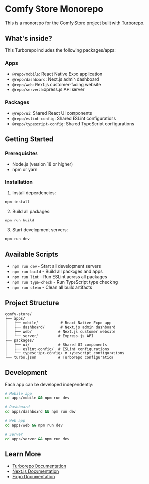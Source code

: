 # Comfy Store Monorepo

This is a monorepo for the Comfy Store project built with [Turborepo](https://turbo.build/repo).

## What's inside?

This Turborepo includes the following packages/apps:

### Apps

- `@repo/mobile`: React Native Expo application
- `@repo/dashboard`: Next.js admin dashboard
- `@repo/web`: Next.js customer-facing website
- `@repo/server`: Express.js API server

### Packages

- `@repo/ui`: Shared React UI components
- `@repo/eslint-config`: Shared ESLint configurations
- `@repo/typescript-config`: Shared TypeScript configurations

## Getting Started

### Prerequisites

- Node.js (version 18 or higher)
- npm or yarn

### Installation

1. Install dependencies:

```bash
npm install
```

2. Build all packages:

```bash
npm run build
```

3. Start development servers:

```bash
npm run dev
```

## Available Scripts

- `npm run dev` - Start all development servers
- `npm run build` - Build all packages and apps
- `npm run lint` - Run ESLint across all packages
- `npm run type-check` - Run TypeScript type checking
- `npm run clean` - Clean all build artifacts

## Project Structure

```
comfy-store/
├── apps/
│   ├── mobile/          # React Native Expo app
│   ├── dashboard/       # Next.js admin dashboard
│   ├── web/            # Next.js customer website
│   └── server/         # Express.js API
├── packages/
│   ├── ui/             # Shared UI components
│   ├── eslint-config/  # ESLint configurations
│   └── typescript-config/ # TypeScript configurations
└── turbo.json          # Turborepo configuration
```

## Development

Each app can be developed independently:

```bash
# Mobile app
cd apps/mobile && npm run dev

# Dashboard
cd apps/dashboard && npm run dev

# Web app
cd apps/web && npm run dev

# Server
cd apps/server && npm run dev
```

## Learn More

- [Turborepo Documentation](https://turbo.build/repo/docs)
- [Next.js Documentation](https://nextjs.org/docs)
- [Expo Documentation](https://docs.expo.dev/)
